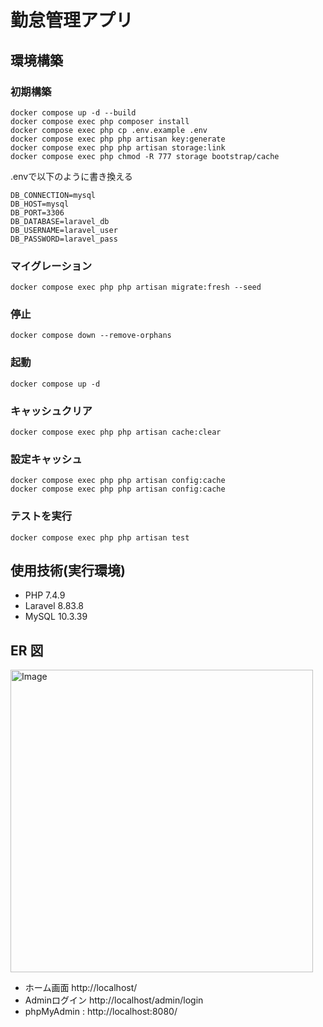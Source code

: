 # 勤怠管理アプリ

## 環境構築

### 初期構築
```
docker compose up -d --build
docker compose exec php composer install
docker compose exec php cp .env.example .env
docker compose exec php php artisan key:generate
docker compose exec php php artisan storage:link
docker compose exec php chmod -R 777 storage bootstrap/cache
```

.envで以下のように書き換える
```
DB_CONNECTION=mysql
DB_HOST=mysql
DB_PORT=3306
DB_DATABASE=laravel_db
DB_USERNAME=laravel_user
DB_PASSWORD=laravel_pass
```

### マイグレーション
```
docker compose exec php php artisan migrate:fresh --seed
```

### 停止
```
docker compose down --remove-orphans
```

### 起動
```
docker compose up -d
```

### キャッシュクリア
```
docker compose exec php php artisan cache:clear
```

### 設定キャッシュ
```
docker compose exec php php artisan config:cache 
docker compose exec php php artisan config:cache
```

### テストを実行
```
docker compose exec php php artisan test
```

## 使用技術(実行環境)
- PHP 7.4.9
- Laravel 8.83.8
- MySQL 10.3.39

## ER 図 

<img width="484" alt="Image" src="https://github.com/user-attachments/assets/5c84924a-704c-4d09-92a4-a220d2d08984" />

- ホーム画面 http://localhost/
- Adminログイン http://localhost/admin/login
- phpMyAdmin : http://localhost:8080/
